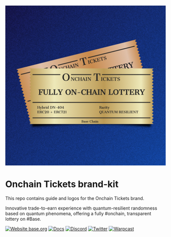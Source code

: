 ![Onchain Tickets](logo.png)

# Onchain Tickets brand-kit

This repo contains guide and logos for the Onchain Tickets brand.

Innovative trade-to-earn experience with quantum-resilient randomness based on quantum phenomena, offering a fully #onchain, transparent lottery on #Base.

[![Website base.org](https://img.shields.io/website-up-down-green-red/https/base.org.svg)](https://onchaintickets.xyz)
[![Docs](https://img.shields.io/badge/docs-up-green)](https://onchaintickets.gitbook.io/docs)
[![Discord](https://img.shields.io/discord/1220318827749965875?label=discord)](https://discord.gg/aKr5x2fa6u)
[![Twitter](https://img.shields.io/twitter/follow/OnchainTickets?style=social)](https://twitter.com/onchaintickets)
[![Warpcast](https://img.shields.io/badge/Warpcast-up-green)](https://warpcast.com/onchaintickets)
